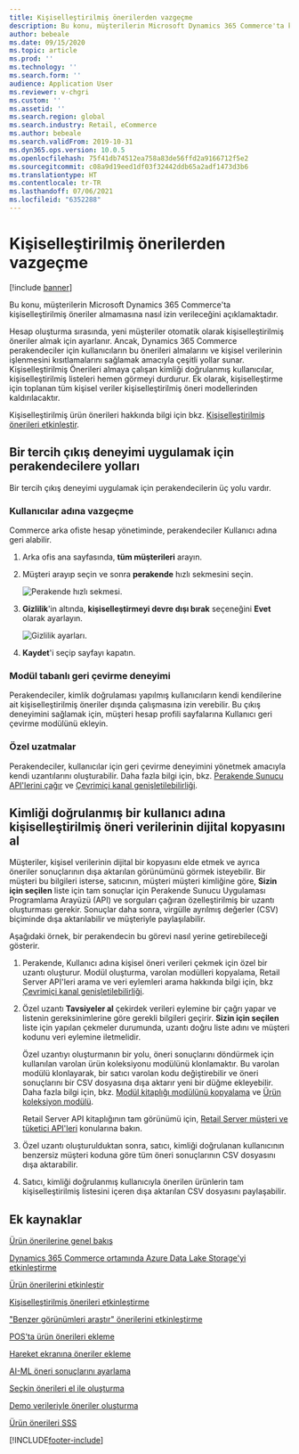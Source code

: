 ```yaml
---
title: Kişiselleştirilmiş önerilerden vazgeçme
description: Bu konu, müşterilerin Microsoft Dynamics 365 Commerce'ta kişiselleştirilmiş öneriler almamasına nasıl izin verileceğini açıklamaktadır.
author: bebeale
ms.date: 09/15/2020
ms.topic: article
ms.prod: ''
ms.technology: ''
ms.search.form: ''
audience: Application User
ms.reviewer: v-chgri
ms.custom: ''
ms.assetid: ''
ms.search.region: global
ms.search.industry: Retail, eCommerce
ms.author: bebeale
ms.search.validFrom: 2019-10-31
ms.dyn365.ops.version: 10.0.5
ms.openlocfilehash: 75f41db74512ea758a83de56ffd2a9166712f5e2
ms.sourcegitcommit: c08a9d19eed1df03f32442ddb65a2adf1473d3b6
ms.translationtype: HT
ms.contentlocale: tr-TR
ms.lasthandoff: 07/06/2021
ms.locfileid: "6352288"
---
```

# <a name="opt-out-of-personalized-recommendations"></a>Kişiselleştirilmiş önerilerden vazgeçme

[!include [banner](includes/banner.md)]

Bu konu, müşterilerin Microsoft Dynamics 365 Commerce'ta kişiselleştirilmiş öneriler almamasına nasıl izin verileceğini açıklamaktadır.

Hesap oluşturma sırasında, yeni müşteriler otomatik olarak kişiselleştirilmiş öneriler almak için ayarlanır. Ancak, Dynamics 365 Commerce perakendeciler için kullanıcıların bu önerileri almalarını ve kişisel verilerinin işlenmesini kısıtlamalarını sağlamak amacıyla çeşitli yollar sunar. Kişiselleştirilmiş Önerileri almaya çalışan kimliği doğrulanmış kullanıcılar, kişiselleştirilmiş listeleri hemen görmeyi durdurur. Ek olarak, kişiselleştirme için toplanan tüm kişisel veriler kişiselleştirilmiş öneri modellerinden kaldırılacaktır.

Kişiselleştirilmiş ürün önerileri hakkında bilgi için bkz. [Kişiselleştirilmiş önerileri etkinleştir](personalized-recommendations.md).

## <a name="ways-for-retailers-to-implement-an-opt-out-experience"></a>Bir tercih çıkış deneyimi uygulamak için perakendecilere yolları

Bir tercih çıkış deneyimi uygulamak için perakendecilerin üç yolu vardır.

### <a name="opting-out-on-behalf-of-users"></a>Kullanıcılar adına vazgeçme

Commerce arka ofiste hesap yönetiminde, perakendeciler Kullanıcı adına geri alabilir.

1. Arka ofis ana sayfasında, **tüm müşterileri** arayın.
1. Müşteri arayıp seçin ve sonra **perakende** hızlı sekmesini seçin.

    ![Perakende hızlı sekmesi.](./media/Disablepersonalizationpart1.png)

1. **Gizlilik**'in altında, **kişiselleştirmeyi devre dışı bırak** seçeneğini **Evet** olarak ayarlayın.

    ![Gizlilik ayarları.](./media/Disablepersonalizationpart2.png)

1. **Kaydet**'i seçip sayfayı kapatın.

### <a name="module-based-opt-out-experience"></a>Modül tabanlı geri çevirme deneyimi

Perakendeciler, kimlik doğrulaması yapılmış kullanıcıların kendi kendilerine ait kişiselleştirilmiş öneriler dışında çalışmasına izin verebilir. Bu çıkış deneyimini sağlamak için, müşteri hesap profili sayfalarına Kullanıcı geri çevirme modülünü ekleyin.

### <a name="custom-extensions"></a>Özel uzatmalar

Perakendeciler, kullanıcılar için geri çevirme deneyimini yönetmek amacıyla kendi uzantılarını oluşturabilir. Daha fazla bilgi için, bkz. [Perakende Sunucu API'lerini çağır](e-commerce-extensibility/call-retail-server-apis.md) ve [Çevrimiçi kanal genişletilebilirliği](e-commerce-extensibility/overview.md).

## <a name="obtain-a-digital-copy-of-personalized-recommendations-data-on-behalf-of-an-authenticated-user"></a>Kimliği doğrulanmış bir kullanıcı adına kişiselleştirilmiş öneri verilerinin dijital kopyasını al

Müşteriler, kişisel verilerinin dijital bir kopyasını elde etmek ve ayrıca öneriler sonuçlarının dışa aktarılan görünümünü görmek isteyebilir. Bir müşteri bu bilgileri isterse, satıcının, müşteri müşteri kimliğine göre, **Sizin için seçilen** liste için tam sonuçlar için Perakende Sunucu Uygulaması Programlama Arayüzü (API) ve sorguları çağıran özelleştirilmiş bir uzantı oluşturması gerekir. Sonuçlar daha sonra, virgülle ayrılmış değerler (CSV) biçiminde dışa aktarılabilir ve müşteriyle paylaşılabilir.

Aşağıdaki örnek, bir perakendecin bu görevi nasıl yerine getirebileceği gösterir.

1. Perakende, Kullanıcı adına kişisel öneri verileri çekmek için özel bir uzantı oluşturur. Modül oluşturma, varolan modülleri kopyalama, Retail Server API'leri arama ve veri eylemleri arama hakkında bilgi için, bkz [Çevrimiçi kanal genişletilebilirliği](e-commerce-extensibility/overview.md).
2. Özel uzantı **Tavsiyeler al** çekirdek verileri eylemine bir çağrı yapar ve listenin gereksinimlerine göre gerekli bilgileri geçirir. **Sizin için seçilen** liste için yapılan çekmeler durumunda, uzantı doğru liste adını ve müşteri kodunu veri eylemine iletmelidir.

    Özel uzantıyı oluşturmanın bir yolu, öneri sonuçlarını döndürmek için kullanılan varolan ürün koleksiyonu modülünü klonlamaktır. Bu varolan modülü klonlayarak, bir satıcı varolan kodu değiştirebilir ve öneri sonuçlarını bir CSV dosyasına dışa aktarır yeni bir düğme ekleyebilir. Daha fazla bilgi için, bkz. [Modül kitaplığı modülünü kopyalama](e-commerce-extensibility/clone-starter-module.md) ve [Ürün koleksiyon modülü](product-collection-module-overview.md).

    Retail Server API kitaplığının tam görünümü için, [Retail Server müşteri ve tüketici API'leri](dev-itpro/retail-server-customer-consumer-api.md) konularına bakın.

3. Özel uzantı oluşturulduktan sonra, satıcı, kimliği doğrulanan kullanıcının benzersiz müşteri koduna göre tüm öneri sonuçlarının CSV dosyasını dışa aktarabilir.
4. Satıcı, kimliği doğrulanmış kullanıcıyla önerilen ürünlerin tam kişiselleştirilmiş listesini içeren dışa aktarılan CSV dosyasını paylaşabilir.

## <a name="additional-resources"></a>Ek kaynaklar

[Ürün önerilerine genel bakış](product-recommendations.md)

[Dynamics 365 Commerce ortamında Azure Data Lake Storage'yi etkinleştirme](enable-adls-environment.md)

[Ürün önerilerini etkinleştir](enable-product-recommendations.md)

[Kişiselleştirilmiş önerileri etkinleştirme](personalized-recommendations.md)

["Benzer görünümleri araştır" önerilerini etkinleştirme](shop-similar-looks.md)

[POS'ta ürün önerileri ekleme](product.md)

[Hareket ekranına öneriler ekleme](add-recommendations-control-pos-screen.md)

[AI-ML öneri sonuçlarını ayarlama](modify-product-recommendation-results.md)

[Seçkin önerileri el ile oluşturma](create-editorial-recommendation-lists.md)

[Demo verileriyle öneriler oluşturma](product-recommendations-demo-data.md)

[Ürün önerileri SSS](faq-recommendations.md)


[!INCLUDE[footer-include](../includes/footer-banner.md)]
